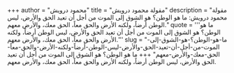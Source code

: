+++
author = "محمود درويش"
title = "مقولة محمود درويش"
description = "مقولة محمود درويش: ما هو الوطن؟ هو الشوق إلى الموت من أجل أن تعيد الحق والأرض، ليس الوطن أرضاً، ولكنه الأرض والحق معاً، الحق معك، والأرض معهم."
quote = '''ما هو الوطن؟ هو الشوق إلى الموت من أجل أن تعيد الحق والأرض، ليس الوطن أرضاً، ولكنه الأرض والحق معاً، الحق معك، والأرض معهم.''' 
slug = "ما-هو-الوطن؟-هو-الشوق-إلى-الموت-من-أجل-أن-تعيد-الحق-والأرض-ليس-الوطن-أرضاً-ولكنه-الأرض-والحق-معاً-الحق-معك-والأرض-معهم"
+++
ما هو الوطن؟ هو الشوق إلى الموت من أجل أن تعيد الحق والأرض، ليس الوطن أرضاً، ولكنه الأرض والحق معاً، الحق معك، والأرض معهم.
